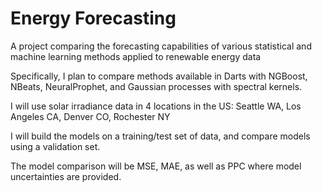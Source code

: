 # Energy Forecasting

A project comparing the forecasting capabilities of various statistical and machine learning methods applied to renewable energy data 

Specifically, I plan to compare methods available in Darts with NGBoost, NBeats, NeuralProphet, and Gaussian processes with spectral kernels. 

I will use solar irradiance data in 4 locations in the US: Seattle WA, Los Angeles CA, Denver CO, Rochester NY

I will build the models on a training/test set of data, and compare models using a validation set. 

The model comparison will be MSE, MAE, as well as PPC where model uncertainties are provided. 

